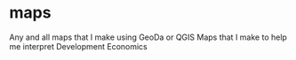 # maps
Any and all maps that I make using GeoDa or QGIS
Maps that I make to help me interpret Development Economics
